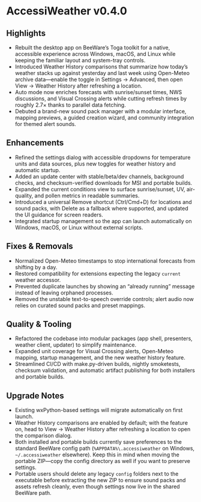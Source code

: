 # AccessiWeather v0.4.0

## Highlights
- Rebuilt the desktop app on BeeWare’s Toga toolkit for a native, accessible experience across Windows, macOS, and Linux while keeping the familiar layout and system-tray controls.
- Introduced Weather History comparisons that summarize how today’s weather stacks up against yesterday and last week using Open-Meteo archive data—enable the toggle in Settings → Advanced, then open View → Weather History after refreshing a location.
- Auto mode now enriches forecasts with sunrise/sunset times, NWS discussions, and Visual Crossing alerts while cutting refresh times by roughly 2.7× thanks to parallel data fetching.
- Debuted a brand-new sound pack manager with a modular interface, mapping previews, a guided creation wizard, and community integration for themed alert sounds.

## Enhancements
- Refined the settings dialog with accessible dropdowns for temperature units and data sources, plus new toggles for weather history and automatic startup.
- Added an update center with stable/beta/dev channels, background checks, and checksum-verified downloads for MSI and portable builds.
- Expanded the current conditions view to surface sunrise/sunset, UV, air-quality, and pollen metrics in readable summaries.
- Introduced a universal Remove shortcut (Ctrl/Cmd+D) for locations and sound packs, with Delete as a fallback where supported, and updated the UI guidance for screen readers.
- Integrated startup management so the app can launch automatically on Windows, macOS, or Linux without external scripts.

## Fixes & Removals
- Normalized Open-Meteo timestamps to stop international forecasts from shifting by a day.
- Restored compatibility for extensions expecting the legacy `current` weather accessor.
- Prevented duplicate launches by showing an “already running” message instead of leaving orphaned processes.
- Removed the unstable text-to-speech override controls; alert audio now relies on curated sound packs and preset mappings.

## Quality & Tooling
- Refactored the codebase into modular packages (app shell, presenters, weather client, updater) to simplify maintenance.
- Expanded unit coverage for Visual Crossing alerts, Open-Meteo mapping, startup management, and the new weather history feature.
- Streamlined CI/CD with make.py-driven builds, nightly smoketests, checksum validation, and automatic artifact publishing for both installers and portable builds.

## Upgrade Notes
- Existing wxPython-based settings will migrate automatically on first launch.
- Weather History comparisons are enabled by default; with the feature on, head to View → Weather History after refreshing a location to open the comparison dialog.
- Both installed and portable builds currently save preferences to the standard BeeWare config path (`%APPDATA%\.accessiweather` on Windows, `~/.accessiweather` elsewhere). Keep this in mind when moving the portable ZIP—copy the config directory as well if you want to preserve settings.
- Portable users should delete any legacy `config` folders next to the executable before extracting the new ZIP to ensure sound packs and assets refresh cleanly, even though settings now live in the shared BeeWare path.
